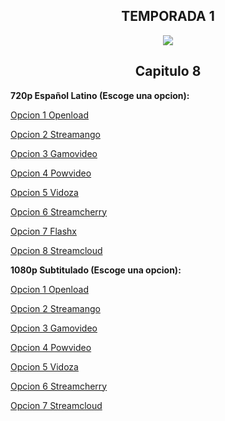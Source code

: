 ## <div align="center">TEMPORADA 1
<div align="center"><img src="https://image.tmdb.org/t/p/w780/10PrhMvQnTyZSPJ5j2ftBpvtmx1.jpg"></div>

## <div align="center">Capitulo 8</center></div>

<b>720p Español Latino (Escoge una opcion):</b>

<a href="https://openload.co/f/pY3EkTukMuM/">Opcion 1 Openload</a>

<a href="https://streamango.com/f/frnefrlpqdefqkmn/">Opcion 2 Streamango</a>

<a href="http://gamovideo.com/oshm0jeb259h">Opcion 3 Gamovideo</a>

<a href="http://powvideo.net/zn5fukffa118">Opcion 4 Powvideo</a>

<a href="https://vidoza.net/jvvpx5xwme9w.html">Opcion 5 Vidoza</a>

<a href="https://streamcherry.com/f/bqmmffsetsbqmeqm/">Opcion 6 Streamcherry</a>

<a href="https://www.flashx.tv/un8vlktmrkcr.html">Opcion 7 Flashx</a>

<a href="http://streamcloud.eu/0y4pbsv1a8t4">Opcion 8 Streamcloud</a>

<b>1080p Subtitulado (Escoge una opcion):</b>

<a href="https://openload.co/f/vn4jRlBX9DY/">Opcion 1 Openload</a>

<a href="https://streamango.com/f/laaakafsmnqkadcf/">Opcion 2 Streamango</a>

<a href="http://gamovideo.com/wx3bwkqububt">Opcion 3 Gamovideo</a>

<a href="http://powvideo.net/g5q8gijjnm01">Opcion 4 Powvideo</a>

<a href="https://vidoza.net/6b7ogaym4zj3.html">Opcion 5 Vidoza</a>

<a href="https://streamcherry.com/f/eproenrtslppakno/">Opcion 6 Streamcherry</a>

<a href="http://streamcloud.eu/cylu8eiif0ew">Opcion 7 Streamcloud</a>
